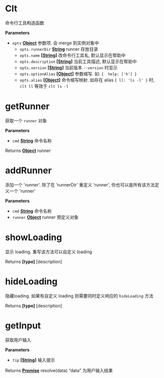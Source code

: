 # Clt

命令行工具构造函数

**Parameters**

-   `opts` **[Object](https://developer.mozilla.org/en-US/docs/Web/JavaScript/Reference/Global_Objects/Object)** 参数项. 会 merge 到实例对象中
    -   `opts.runnerDir` **[String](https://developer.mozilla.org/en-US/docs/Web/JavaScript/Reference/Global_Objects/String)** runner 存放目录
    -   `opts.name` **\[[String](https://developer.mozilla.org/en-US/docs/Web/JavaScript/Reference/Global_Objects/String)]** 改命令行工具名, 默认显示在帮助中
    -   `opts.description` **\[[String](https://developer.mozilla.org/en-US/docs/Web/JavaScript/Reference/Global_Objects/String)]** 当前工具描述, 默认显示在帮助中
    -   `opts.version` **\[[String](https://developer.mozilla.org/en-US/docs/Web/JavaScript/Reference/Global_Objects/String)]** 当前版本 `--version` 时显示
    -   `opts.optionAlias` **\[[Object](https://developer.mozilla.org/en-US/docs/Web/JavaScript/Reference/Global_Objects/Object)]** 参数缩写. 如: `{  help: ['h'] }`
    -   `opts.alias` **\[[Object](https://developer.mozilla.org/en-US/docs/Web/JavaScript/Reference/Global_Objects/Object)]** 命令缩写映射. 如存在 alias `{ ll: 'ls -l' }` 时, `clt ll` 等效于 `clt ls -l`

# getRunner

获取一个 `runner` 对象

**Parameters**

-   `cmd` **[String](https://developer.mozilla.org/en-US/docs/Web/JavaScript/Reference/Global_Objects/String)** 命令名称

Returns **[Object](https://developer.mozilla.org/en-US/docs/Web/JavaScript/Reference/Global_Objects/Object)** runner

# addRunner

添加一个 'runner'.
除了在 'runnerDir' 重定义 'runner', 你也可以是所有该方法定义一个 'runner'

**Parameters**

-   `cmd` **[String](https://developer.mozilla.org/en-US/docs/Web/JavaScript/Reference/Global_Objects/String)** 命令名称
-   `runner` **[Object](https://developer.mozilla.org/en-US/docs/Web/JavaScript/Reference/Global_Objects/Object)** runner 预定义对象

# showLoading

显示 loading. 重写该方法可以自定义 loading

Returns **\[type]** [description]

# hideLoading

隐藏loading. 如果有自定义 loading 则需要同时定义响应的 `hideLoading` 方法

Returns **\[type]** [description]

# getInput

获取用户输入

**Parameters**

-   `tip` **\[[String](https://developer.mozilla.org/en-US/docs/Web/JavaScript/Reference/Global_Objects/String)]** 输入提示

Returns **[Promise](https://developer.mozilla.org/en-US/docs/Web/JavaScript/Reference/Global_Objects/Promise)** resolve(data) “data” 为用户输入结果
